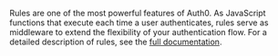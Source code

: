 Rules are one of the most powerful features of Auth0. As JavaScript functions that execute each time a user authenticates, rules serve as middleware to extend the flexibility of your authentication flow. For a detailed description of rules, see the <a href="/rules" target="_blank" rel="noreferrer">full documentation</a>.